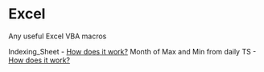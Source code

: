# Excel
Any useful Excel VBA macros

Indexing_Sheet - [How does it work?](https://docs.google.com/viewer?a=v&pid=sites&srcid=ZGVmYXVsdGRvbWFpbnxzdWxvZGh1bmdlbHxneDo0N2VmN2U3Y2MyNjFhNDIz)
Month of Max and Min from daily TS - [How does it work?](https://docs.google.com/viewer?a=v&pid=sites&srcid=ZGVmYXVsdGRvbWFpbnxzdWxvZGh1bmdlbHxneDo1MWViMzFjYmE3OTM2OWVj)
